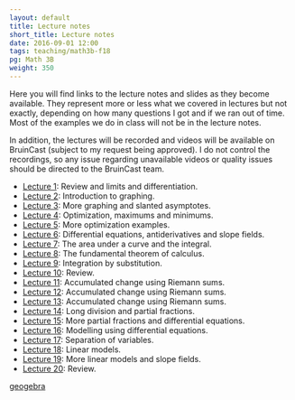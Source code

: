 ```yaml
---
layout: default
title: Lecture notes
short_title: Lecture notes
date: 2016-09-01 12:00
tags: teaching/math3b-f18
pg: Math 3B
weight: 350
---
```


Here you will find links to the lecture notes and slides as they become available. They represent more or less what we covered in lectures but not exactly, depending on how many questions I got and if we ran out of time. Most of the examples we do in class will not be in the lecture notes.

In addition, the lectures will be recorded and videos will be available on BruinCast (subject to my request being approved). I do not control the recordings, so any issue regarding unavailable videos or quality issues should be directed to the BruinCast team.

- [Lecture 1][]: Review and limits and differentiation.
- [Lecture 2][]: Introduction to graphing. 
- [Lecture 3][]: More graphing and slanted asymptotes. 
- [Lecture 4][]: Optimization, maximums and minimums. 
- [Lecture 5][]: More optimization examples. 
- [Lecture 6][]: Differential equations, antiderivatives and slope fields.
- [Lecture 7][]: The area under a curve and the integral.
- [Lecture 8][]: The fundamental theorem of calculus.
- [Lecture 9][]: Integration by substitution.
- [Lecture 10][]: Review.
- [Lecture 11][]: Accumulated change using Riemann sums.
- [Lecture 12][]: Accumulated change using Riemann sums.
- [Lecture 13][]: Accumulated change using Riemann sums.
- [Lecture 14][]: Long division and partial fractions.
- [Lecture 15][]: More partial fractions and differential equations.
- [Lecture 16][]: Modelling using differential equations.
- [Lecture 17][]: Separation of variables.
- [Lecture 18][]: Linear models.
- [Lecture 19][]: More linear models and slope fields.
- [Lecture 20][]: Review.

[geogebra](https://www.geogebra.org/m/Rn8pX4ku)

[Lecture 1]: lectures/lect1.pdf
[Lecture 2]: lectures/lect2.pdf
[Lecture 3]: lectures/lect3.pdf
[Lecture 4]: lectures/lect4.pdf
[Lecture 5]: lectures/lect5.pdf
[Lecture 6]: lectures/lect6.pdf
[Lecture 7]: lectures/lect7.pdf
[Lecture 8]: lectures/lect8.pdf
[Lecture 9]: lectures/lect9.pdf
[Lecture 10]: lectures/lect10.pdf
[Lecture 11]: lectures/lect11.pdf
[Lecture 12]: lectures/lect12.pdf
[Lecture 13]: lectures/lect13.pdf
[Lecture 14]: lectures/lect14.pdf
[Lecture 15]: lectures/lect15.pdf
[Lecture 16]: lectures/lect16.pdf
[Lecture 17]: lectures/lect17.pdf
[Lecture 18]: lectures/lect18.pdf
[Lecture 19]: lectures/lect19.pdf
[Lecture 20]: lectures/lect20.pdf
[Lecture 21]: lectures/lect21.pdf
[Lecture 22]: lectures/lect22.pdf
[Lecture 23]: lectures/lect23.pdf
[Lecture 24]: lectures/lect24.pdf
[Lecture 25]: lectures/lect25.pdf
